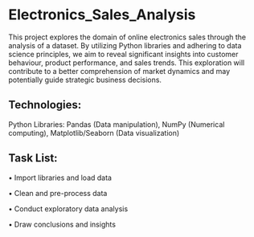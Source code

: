 # ****Electronics_Sales_Analysis****

This project explores the domain of online electronics sales through the analysis of a dataset. By utilizing Python libraries and adhering to data science principles, we aim to reveal significant insights into customer behaviour, product performance, and sales trends. This exploration will contribute to a better comprehension of market dynamics and may potentially guide strategic business decisions. 

## **Technologies**:
Python Libraries: Pandas (Data manipulation), NumPy (Numerical computing), Matplotlib/Seaborn (Data visualization)

## **Task List**:
•	  Import libraries and load data

•	  Clean and pre-process data

•	  Conduct exploratory data analysis

•	  Draw conclusions and insights


